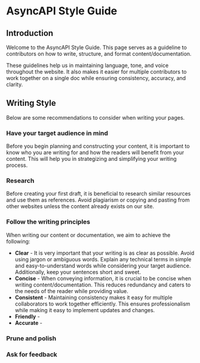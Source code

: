 # AsyncAPI Style Guide

## Introduction
Welcome to the AsyncAPI Style Guide. This page serves as a guideline to contributors on how to write, structure, and format content/documentation.

These guidelines help us in maintaining language, tone, and voice throughout the website. It also makes it easier for multiple contributors to work together on a single doc while ensuring consistency, accuracy, and clarity. 

## Writing Style
Below are some recommendations to consider when writing your pages.

### Have your target audience in mind
Before you begin planning and constructing your content, it is important to know who you are writing for and how the readers will benefit from your content.
This will help you in strategizing and simplifying your writing process.

### Research
Before creating your first draft, it is beneficial to research similar resources and use them as references. Avoid plagiarism or copying and pasting from other websites unless the content already exists on our site.

### Follow the writing principles
When writing our content or documentation, we aim to achieve the following:
- **Clear** - It is very important that your writing is as clear as possible. Avoid using jargon or ambiguous words. 
Explain any technical terms in simple and easy-to-understand words while considering your target audience. Additionally, keep your sentences short and sweet.
- **Concise** - When conveying information, it is crucial to be concise when writing content/documentation. This reduces redundancy and caters to the needs of the reader while providing value.
- **Consistent** - Maintaining consistency makes it easy for multiple collaborators to work together efficiently. This ensures professionalism while making it easy to implement updates and changes.
- **Friendly** -
- **Accurate** - 


### Prune and polish 

### Ask for feedback



